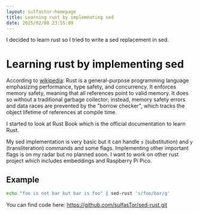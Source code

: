 ```yaml
---
layout: sulfastor-homepage
title: Learning rust by implementing sed
date: 2025/02/08 23:55:09
---
```

I decided to learn rust so I tried to write a sed replacement in sed.

# Learning rust by implementing sed

According to [wikipedia](https://en.wikipedia.org/wiki/Rust_(programming_language)):
Rust is a general-purpose programming language emphasizing performance, type safety, and concurrency. It enforces memory safety, meaning that all references point to valid memory. It does so without a traditional garbage collector; instead, memory safety errors and data races are prevented by the "borrow checker", which tracks the object lifetime of references at compile time. 

I started to look at Rust Book which is the official documentation to learn Rust.

My sed implementation is very basic but it can handle `s` (substitution) and `y` (transliteration) commands and some flags. Implementing other important flags is on my radar but no planned soon. I want to work on other rust project which includes embeddings and Raspberry Pi Pico.

## Example
```bash
echo "foo is not bar but bar is foo" | sed-rust 's/foo/bar/g'
```

You can find code here: <https://github.com/sulfasTor/sed-rust.git>

